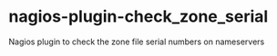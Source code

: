 # nagios-plugin-check_zone_serial
Nagios plugin to check the zone file serial numbers on nameservers
